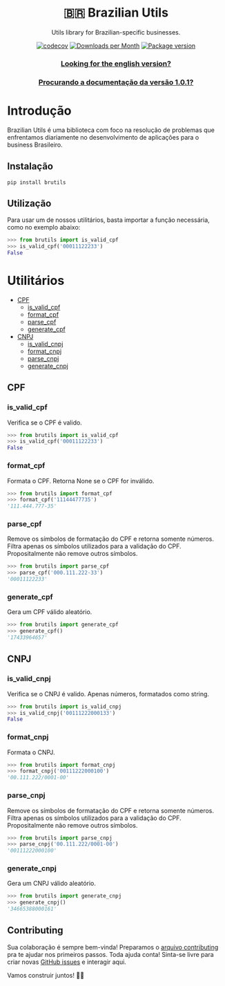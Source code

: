 <div align="center">
<h1>🇧🇷 Brazilian Utils</h1>

<p>Utils library for Brazilian-specific businesses.</p>


[![codecov](https://codecov.io/gh/brazilian-utils/brutils-python/branch/main/graph/badge.svg?token=5KNECS8JYF)](https://codecov.io/gh/brazilian-utils/brutils-python)
[![Downloads per Month](https://shields.io/pypi/dm/brutils)](https://pypi.org/project/brutils/)
[![Package version](https://shields.io/pypi/v/brutils)](https://pypi.org/project/brutils/)

### [Looking for the english version?](README_EN.md)
### [Procurando a documentação da versão 1.0.1?](/documentation%20v1.0.1/PORTUGUESE_VERSION.md)
</div>

# Introdução

Brazilian Utils é uma biblioteca com foco na resolução de problemas que enfrentamos diariamente no desenvolvimento de aplicações para o business Brasileiro.

## Instalação

```
pip install brutils
```

## Utilização

Para usar um de nossos utilitários, basta importar a função necessária, como no exemplo abaixo:

```python
>>> from brutils import is_valid_cpf
>>> is_valid_cpf('00011122233')
False
```

# Utilitários

- [CPF](#cpf)
  - [is_valid_cpf](#is_valid_cpf)
  - [format_cpf](#format_cpf)
  - [parse_cpf](#parse_cpf)
  - [generate_cpf](#generate_cpf)
- [CNPJ](#cnpj)
  - [is_valid_cnpj](#is_valid_cnpj)
  - [format_cnpj](#format_cnpj)
  - [parse_cnpj](#parse_cnpj)
  - [generate_cnpj](#generate_cnpj)

## CPF

### is_valid_cpf

Verifica se o CPF é valido.

```python
>>> from brutils import is_valid_cpf
>>> is_valid_cpf('00011122233')
False
```

### format_cpf

Formata o CPF. Retorna None se o CPF for inválido.

```python
>>> from brutils import format_cpf
>>> format_cpf('11144477735')
'111.444.777-35'
```

### parse_cpf

Remove os símbolos de formatação do CPF e retorna somente números. Filtra apenas os símbolos utilizados para a validação do CPF. Propositalmente não remove outros símbolos.

```python
>>> from brutils import parse_cpf
>>> parse_cpf('000.111.222-33')
'00011122233'
```
### generate_cpf

Gera um CPF válido aleatório.

```python
>>> from brutils import generate_cpf
>>> generate_cpf()
'17433964657'
```

## CNPJ

### is_valid_cnpj

Verifica se o CNPJ é valido. Apenas números, formatados como string.

```python
>>> from brutils import is_valid_cnpj
>>> is_valid_cnpj('00111222000133')
False
```

### format_cnpj

Formata o CNPJ.

```python
>>> from brutils import format_cnpj
>>> format_cnpj('00111222000100')
'00.111.222/0001-00'
```

### parse_cnpj

Remove os símbolos de formatação do CPF e retorna somente números. Filtra apenas os símbolos utilizados para a validação do CPF. Propositalmente não remove outros símbolos.

```python
>>> from brutils import parse_cnpj
>>> parse_cnpj('00.111.222/0001-00')
'00111222000100'
```

### generate_cnpj

Gera um CNPJ válido aleatório.

```python
>>> from brutils import generate_cnpj
>>> generate_cnpj()
'34665388000161'
```

## Contributing

Sua colaboração é sempre bem-vinda! Preparamos o [ arquivo contributing][contributing] pra te ajudar nos primeiros passos. Toda ajuda conta! Sinta-se livre para criar novas [GitHub issues][github-issues] e interagir aqui.

Vamos construir juntos! 🚀🚀

[github-issues]: https://github.com/brazilian-utils/brutils-python/issues
[contributing]: CONTRIBUTING.md
